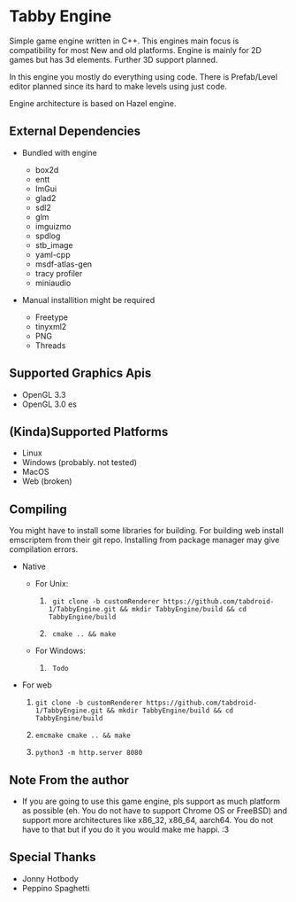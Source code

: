 Tabby Engine
=============================

Simple game engine written in C++.
This engines main focus is compatibility for most New and old platforms.
Engine is mainly for 2D games but has 3d elements. Further 3D support planned.

In this engine you mostly do everything using code.
There is Prefab/Level editor planned since its hard to make levels using just code.

Engine architecture is based on Hazel engine.

External Dependencies
-------------------
- Bundled with engine
  - box2d
  - entt
  - ImGui
  - glad2
  - sdl2 
  - glm
  - imguizmo
  - spdlog
  - stb_image
  - yaml-cpp
  - msdf-atlas-gen
  - tracy profiler
  - miniaudio

- Manual installition might be required
  - Freetype
  - tinyxml2
  - PNG
  - Threads

Supported Graphics Apis
-----------------------
- OpenGL 3.3
- OpenGL 3.0 es

(Kinda)Supported Platforms
-------------------
- Linux
- Windows (probably. not tested)
- MacOS
- Web (broken)

Compiling
---------

You might have to install some libraries for building.
For building web install emscriptem from their git repo. Installing from package manager may give compilation errors.

- Native
  - For Unix:  

    1. ```shell
        git clone -b customRenderer https://github.com/tabdroid-1/TabbyEngine.git && mkdir TabbyEngine/build && cd TabbyEngine/build
        ```

    2. ```shell
        cmake .. && make
        ```
    
  - For Windows:  
    1. ```shell
        Todo
        ```

- For web 

  1. ```shell
     git clone -b customRenderer https://github.com/tabdroid-1/TabbyEngine.git && mkdir TabbyEngine/build && cd TabbyEngine/build
     ```

  2. ```shell
     emcmake cmake .. && make
     ```

  3. ```shell
     python3 -m http.server 8080
     ```

Note From the author
 --------------------
- If you are going to use this game engine, pls support as much platform as possible (eh. You do not have to support Chrome OS or FreeBSD) and support more architectures like x86_32, x86_64, aarch64. You do not have to that but if you do it you would make me happi. :3

Special Thanks
 --------------
- Jonny Hotbody
- Peppino Spaghetti
